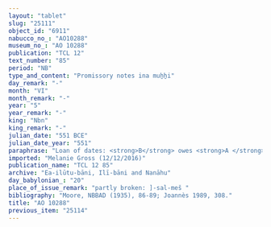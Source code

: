 ```yaml
---
layout: "tablet"
slug: "25111"
object_id: "6911"
nabucco_no_: "AO10288"
museum_no_: "AO 10288"
publication: "TCL 12"
text_number: "85"
period: "NB"
type_and_content: "Promissory notes ina muẖẖi"
day_remark: "-"
month: "VI"
month_remark: "-"
year: "5"
year_remark: "-"
king: "Nbn"
king_remark: "-"
julian_date: "551 BCE"
julian_date_year: "551"
paraphrase: "Loan of dates: <strong>B</strong> owes <strong>A </strong>13 kor (2,340 l) of dates, <em>imittu</em>-impost of the irrigation district (<em>tamirtu</em>) Sūr-Amēlāti, at a ratio of 5 measures (<em>ma&scaron;īhu</em>) for 1 kor, and 0;0.3 kor (18 l) of sesame, <em>&scaron;ib&scaron;u</em>-impost of the harvest (<em>ebūru</em>) of 1 kor of arable land, &nbsp;bordering the dyke (<em>kil&acirc;tu</em>) of the irrigation district m&ucirc;, dowry estate (<em>bīt nudunn&icirc;</em>) of <strong><sup>f</sup>C<sub>1</sub></strong>. He will give the dates in their entirety in Arahsamna (VIII) in Borsippa in the house of <strong>A</strong> in one delivery (<em>ina muhhi</em> <em>i&scaron;tet ritti</em>). He will also give a load of palm-frond ribs (<em>huṣābu</em>). This is apart from (<em>elat</em>) the already paid (<em>eṭēru</em> Stat.) 4 kor of wages in dates (<em>sissinnu</em>), 1;2 kor for the harbour dues (<em>kāru</em>) and 0;3 kor for the service of the agricultural supervisor (<em>gugallūtu</em>). 2 witnesses (Nab&ucirc;-ēṭir-nap&scaron;āti/&Scaron;umāya//(Ea-)ilūtu-bāni and Itti-Nab&ucirc;-balāṭu/Nab&ucirc;-mu&scaron;ētiq-uddi//Ilī-bāni) and the scribe. The dates according the promissory note (<em>u&rsquo;iltu</em>) of <strong>C<sub>2</sub></strong> will be credited to (<em>e&rsquo;ēlu</em>) <strong>D</strong> in the present year.<br /> &nbsp;<br /> <strong>A</strong> = Nādinu/Lūṣi-ana-nūr-Marduk/Ilī-bāni; <strong>B</strong> = Nab&ucirc;-&scaron;umu-iddin/Balāssu//Mandidi; <strong><sup>f</sup>C<sub>1</sub></strong> = <sup>f</sup>Nuptāya/Nab&ucirc;-&scaron;umu-i&scaron;kun//Ilī-bāni; <strong>C<sub>2</sub></strong> = Nab&ucirc;-&scaron;umu-i&scaron;kun; <strong>D</strong> = Nab&ucirc;-&scaron;umu-iddin; Scribe = Nab&ucirc;-kā&scaron;ir/Itti-Marduk-balāṭu//(Ea-)ilūtu-bāni<br /> &nbsp;"
imported: "Melanie Gross (12/12/2016)"
publication_name: "TCL 12 85"
archive: "Ea-ilūtu-bāni, Ilī-bāni and Nanāhu"
day_babylonian_: "20"
place_of_issue_remark: "partly broken: ]-sal-meš "
bibliography: "Moore, NBBAD (1935), 86-89; Joannès 1989, 308."
title: "AO 10288"
previous_item: "25114"
---
```

